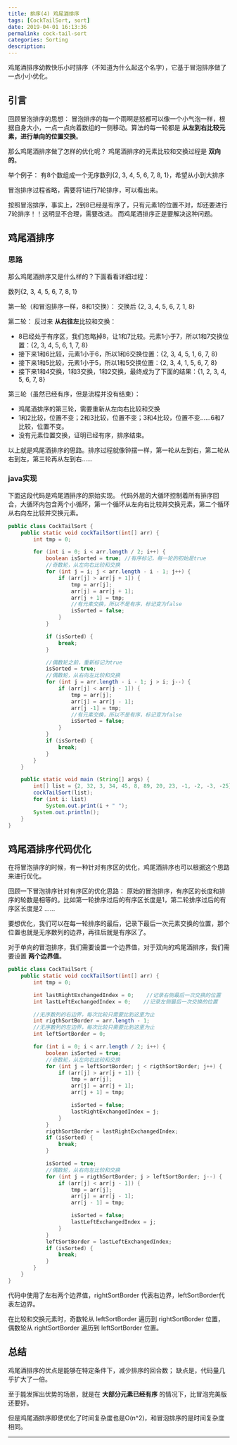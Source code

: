 ```yaml
---
title: 排序(4) 鸡尾酒排序
tags: [CockTailSort, sort]
date: 2019-04-01 16:13:36
permalink: cock-tail-sort
categories: Sorting
description:
---
```

<p class="description">鸡尾酒排序幼教快乐小时排序（不知道为什么起这个名字），它基于冒泡排序做了一点小小优化。</p>


<!-- more -->

## 引言

回顾冒泡排序的思想：
冒泡排序的每一个雨啊是怒都可以像一个小气泡一样，根据自身大小，一点一点向着数组的一侧移动。算法的每一轮都是 **从左到右比较元素，进行单向的位置交换**。

那么鸡尾酒排序做了怎样的优化呢？
鸡尾酒排序的元素比较和交换过程是 **双向的**。 

举个例子：
有8个数组成一个无序数列{2, 3, 4, 5, 6, 7, 8, 1}，希望从小到大排序

冒泡排序过程省略，需要将1进行7轮排序，可以看出来。

按照冒泡排序，事实上，2到8已经是有序了，只有元素1的位置不对，却还要进行7轮排序！！这明显不合理，需要改进。
而鸡尾酒排序正是要解决这种问题。

## 鸡尾酒排序
### 思路
那么鸡尾酒排序又是什么样的？下面看看详细过程：

数列{2, 3, 4, 5, 6, 7, 8, 1}

第一轮（和冒泡排序一样，8和1交换）：
交换后 {2, 3, 4, 5, 6, 7, 1, 8}

第二轮：
反过来 **从右往左**比较和交换：
- 8已经处于有序区，我们忽略掉8，让1和7比较。元素1小于7，所以1和7交换位置：{2, 3, 4, 5, 6, 1, 7, 8}
- 接下来1和6比较，元素1小于6，所以1和6交换位置：{2, 3, 4, 5, 1, 6, 7, 8}
- 接下来1和5比较，元素1小于5，所以1和5交换位置：{2, 3, 4, 1, 5, 6, 7, 8}
- 接下来1和4交换，1和3交换，1和2交换，最终成为了下面的结果：{1, 2, 3, 4, 5, 6, 7, 8}

第三轮（虽然已经有序，但是流程并没有结束）：
- 鸡尾酒排序的第三轮，需要重新从左向右比较和交换
- 1和2比较，位置不变；2和3比较，位置不变；3和4比较，位置不变......6和7比较，位置不变。
- 没有元素位置交换，证明已经有序，排序结束。


以上就是鸡尾酒排序的思路。排序过程就像钟摆一样，第一轮从左到右，第二轮从右到左，第三轮再从左到右......
### java实现
下面这段代码是鸡尾酒排序的原始实现。
代码外层的大循环控制着所有排序回合，大循环内包含两个小循环，第一个循环从左向右比较并交换元素，第二个循环从右向左比较并交换元素。

```java 鸡尾酒排序java原始实现
public class CockTailSort {
    public static void cockTailSort(int[] arr) {
        int tmp = 0;

        for (int i = 0; i < arr.length / 2; i++) {
            boolean isSorted = true; //有序标记，每一轮的初始是true
            //奇数轮，从左向右比较和交换
            for (int j = i; j < arr.length - i - 1; j++) {
                if (arr[j] > arr[j + 1]) {
                    tmp = arr[j];
                    arr[j] = arr[j + 1];
                    arr[j + 1] = tmp;
                    //有元素交换，所以不是有序，标记变为false
                    isSorted = false;
                }
            }

            if (isSorted) {
                break;
            }

            //偶数轮之前，重新标记为true
            isSorted = true;
            //偶数轮，从右向左比较和交换
            for (int j = arr.length - i - 1; j > i; j--) {
                if (arr[j] < arr[j - 1]) {
                    tmp = arr[j];
                    arr[j] = arr[j - 1];
                    arr[j -1] = tmp;
                    //有元素交换，所以不是有序，标记变为false
                    isSorted = false;
                }
            }
            if (isSorted) {
                break;
            }
        }
    }

    public static void main (String[] args) {
        int[] list = {2, 32, 3, 34, 45, 8, 89, 20, 23, -1, -2, -3, -25};
        cockTailSort(list);
        for (int i: list)
            System.out.print(i + " ");
        System.out.println();            
    }
}
```

## 鸡尾酒排序代码优化
在将冒泡排序的时候，有一种针对有序区的优化，鸡尾酒排序也可以根据这个思路来进行优化。

回顾一下冒泡排序针对有序区的优化思路：
原始的冒泡排序，有序区的长度和排序的轮数是相等的。比如第一轮排序过后的有序区长度是1，第二轮排序过后的有序区长度是2 ......

要想优化，我们可以在每一轮排序的最后，记录下最后一次元素交换的位置，那个位置也就是无序数列的边界，再往后就是有序区了。


对于单向的冒泡排序，我们需要设置一个边界值，对于双向的鸡尾酒排序，我们需要设置 **两个边界值**。

```java 优化边界条件的鸡尾酒排序代码
public class CockTailSort {
    public static void cockTailSort(int[] arr) {
        int tmp = 0;

        int lastRightExchangedIndex = 0;    //记录右侧最后一次交换的位置
        int lastLeftExchangedIndex = 0;    //记录左侧最后一次交换的位置 

        //无序数列的右边界，每次比较只需要比到这里为止
        int rigthSortBorder = arr.length - 1;
        //无序数列的左边界，每次比较只需要比到这里为止
        int leftSortBorder = 0;

        for (int i = 0; i < arr.length / 2; i++) {
            boolean isSorted = true;
            //奇数轮，从左向右比较和交换
            for (int j = leftSortBorder; j < rigthSortBorder; j++) {
                if (arr[j] > arr[j + 1]) {
                    tmp = arr[j];
                    arr[j] = arr[j + 1];
                    arr[j + 1] = tmp;

                    isSorted = false;
                    lastRightExchangedIndex = j;
                }
            }
            rigthSortBorder = lastRightExchangedIndex;
            if (isSorted) {
                break;
            }

            isSorted = true;
            //偶数轮，从右向左比较和交换
            for (int j = rigthSortBorder; j > leftSortBorder; j--) {
                if (arr[j] < arr[j - 1]) {
                    tmp = arr[j];
                    arr[j] = arr[j - 1];
                    arr[j - 1] = tmp;

                    isSorted = false;
                    lastLeftExchangedIndex = j;
                }
            }
            leftSortBorder = lastLeftExchangedIndex;
            if (isSorted) {
                break;
            }
        }
    }
}
```

代码中使用了左右两个边界值，rightSortBorder 代表右边界，leftSortBorder代表左边界。 

在比较和交换元素时，奇数轮从 leftSortBorder 遍历到 rightSortBorder 位置，偶数轮从 rightSortBorder 遍历到 leftSortBorder 位置。


## 总结

鸡尾酒排序的优点是能够在特定条件下，减少排序的回合数；
缺点是，代码量几乎扩大了一倍。

至于能发挥出优势的场景，就是在 **大部分元素已经有序** 的情况下，比冒泡完美版还要好。

但是鸡尾酒排序即使优化了时间复杂度也是O(n^2)，和冒泡排序的是时间复杂度相同。

<hr />